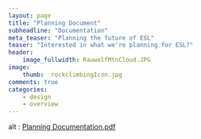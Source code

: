 ```yaml
---
layout: page
title: "Planning Document"
subheadline: "Documentation"
meta_teaser: "Planning the future of ESL"
teaser: "Interested in what we're planning for ESL?"
header:
    image_fullwidth: RauwolfMtnCloud.JPG
image:
    thumb:  rockclimbingIcon.jpg
comments: true
categories:
    - design
    - overview
---
```

<div>
  <object data="{{site.url}}/documents/planning.pdf" type="application/pdf" width="700" height="1000">
alt : <a href="{{site.url}}/documents/planning.pdf">Planning Documentation.pdf</a>
</object>
</div>
